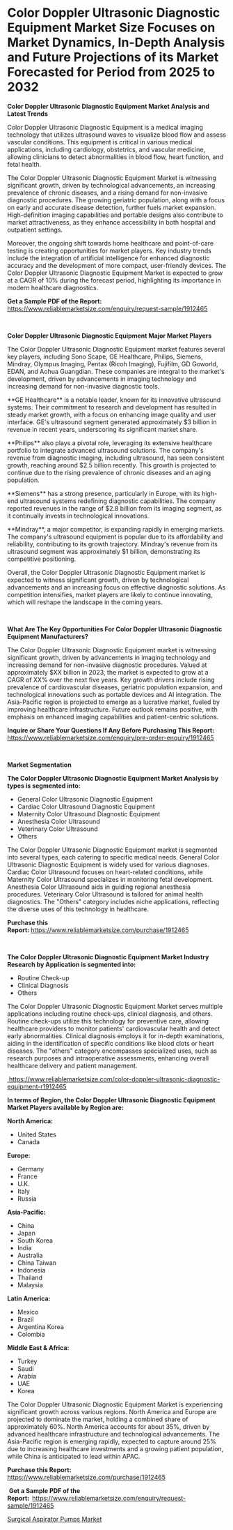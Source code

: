 <p><h1>Color Doppler Ultrasonic Diagnostic Equipment Market Size Focuses on Market Dynamics, In-Depth Analysis and Future Projections of its Market Forecasted for Period from 2025 to 2032</h1></p><p><strong>Color Doppler Ultrasonic Diagnostic Equipment Market Analysis and Latest Trends</strong></p>
<p><p>Color Doppler Ultrasonic Diagnostic Equipment is a medical imaging technology that utilizes ultrasound waves to visualize blood flow and assess vascular conditions. This equipment is critical in various medical applications, including cardiology, obstetrics, and vascular medicine, allowing clinicians to detect abnormalities in blood flow, heart function, and fetal health.</p><p>The Color Doppler Ultrasonic Diagnostic Equipment Market is witnessing significant growth, driven by technological advancements, an increasing prevalence of chronic diseases, and a rising demand for non-invasive diagnostic procedures. The growing geriatric population, along with a focus on early and accurate disease detection, further fuels market expansion. High-definition imaging capabilities and portable designs also contribute to market attractiveness, as they enhance accessibility in both hospital and outpatient settings.</p><p>Moreover, the ongoing shift towards home healthcare and point-of-care testing is creating opportunities for market players. Key industry trends include the integration of artificial intelligence for enhanced diagnostic accuracy and the development of more compact, user-friendly devices. The Color Doppler Ultrasonic Diagnostic Equipment Market is expected to grow at a CAGR of 10% during the forecast period, highlighting its importance in modern healthcare diagnostics.</p></p>
<p><strong>Get a Sample PDF of the Report:&nbsp;</strong> <a href="https://www.reliablemarketsize.com/enquiry/request-sample/1912465?utm_campaign=2749&utm_medium=2&utm_source=Github&utm_content=ia&utm_term=05032025&utm_id=color-doppler-ultrasonic-diagnostic-equipment">https://www.reliablemarketsize.com/enquiry/request-sample/1912465</a></p>
<p>&nbsp;</p>
<p><strong>Color Doppler Ultrasonic Diagnostic Equipment Major Market Players</strong></p>
<p><p>The Color Doppler Ultrasonic Diagnostic Equipment market features several key players, including Sono Scape, GE Healthcare, Philips, Siemens, Mindray, Olympus Imaging, Pentax (Ricoh Imaging), Fujifilm, GD Goworld, EDAN, and Aohua Guangdian. These companies are integral to the market's development, driven by advancements in imaging technology and increasing demand for non-invasive diagnostic tools.</p><p>**GE Healthcare** is a notable leader, known for its innovative ultrasound systems. Their commitment to research and development has resulted in steady market growth, with a focus on enhancing image quality and user interface. GE's ultrasound segment generated approximately $3 billion in revenue in recent years, underscoring its significant market share.</p><p>**Philips** also plays a pivotal role, leveraging its extensive healthcare portfolio to integrate advanced ultrasound solutions. The company's revenue from diagnostic imaging, including ultrasound, has seen consistent growth, reaching around $2.5 billion recently. This growth is projected to continue due to the rising prevalence of chronic diseases and an aging population.</p><p>**Siemens** has a strong presence, particularly in Europe, with its high-end ultrasound systems redefining diagnostic capabilities. The company reported revenues in the range of $2.8 billion from its imaging segment, as it continually invests in technological innovations.</p><p>**Mindray**, a major competitor, is expanding rapidly in emerging markets. The company's ultrasound equipment is popular due to its affordability and reliability, contributing to its growth trajectory. Mindray's revenue from its ultrasound segment was approximately $1 billion, demonstrating its competitive positioning.</p><p>Overall, the Color Doppler Ultrasonic Diagnostic Equipment market is expected to witness significant growth, driven by technological advancements and an increasing focus on effective diagnostic solutions. As competition intensifies, market players are likely to continue innovating, which will reshape the landscape in the coming years.</p></p>
<p>&nbsp;</p>
<p><strong>What Are The Key Opportunities For Color Doppler Ultrasonic Diagnostic Equipment Manufacturers?</strong></p>
<p><p>The Color Doppler Ultrasonic Diagnostic Equipment market is witnessing significant growth, driven by advancements in imaging technology and increasing demand for non-invasive diagnostic procedures. Valued at approximately $XX billion in 2023, the market is expected to grow at a CAGR of XX% over the next five years. Key growth drivers include rising prevalence of cardiovascular diseases, geriatric population expansion, and technological innovations such as portable devices and AI integration. The Asia-Pacific region is projected to emerge as a lucrative market, fueled by improving healthcare infrastructure. Future outlook remains positive, with emphasis on enhanced imaging capabilities and patient-centric solutions.</p></p>
<p><strong>Inquire or Share Your Questions If Any Before Purchasing This Report:</strong> <a href="https://www.reliablemarketsize.com/enquiry/pre-order-enquiry/1912465?utm_campaign=2749&utm_medium=2&utm_source=Github&utm_content=ia&utm_term=05032025&utm_id=color-doppler-ultrasonic-diagnostic-equipment">https://www.reliablemarketsize.com/enquiry/pre-order-enquiry/1912465</a></p>
<p>&nbsp;</p>
<p><strong>Market Segmentation</strong></p>
<p><strong>The Color Doppler Ultrasonic Diagnostic Equipment Market Analysis by types is segmented into:</strong></p>
<p><ul><li>General Color Ultrasonic Diagnostic Equipment</li><li>Cardiac Color Ultrasound Diagnostic Equipment</li><li>Maternity Color Ultrasound Diagnostic Equipment</li><li>Anesthesia Color Ultrasound</li><li>Veterinary Color Ultrasound</li><li>Others</li></ul></p>
<p><p>The Color Doppler Ultrasonic Diagnostic Equipment market is segmented into several types, each catering to specific medical needs. General Color Ultrasonic Diagnostic Equipment is widely used for various diagnoses. Cardiac Color Ultrasound focuses on heart-related conditions, while Maternity Color Ultrasound specializes in monitoring fetal development. Anesthesia Color Ultrasound aids in guiding regional anesthesia procedures. Veterinary Color Ultrasound is tailored for animal health diagnostics. The "Others" category includes niche applications, reflecting the diverse uses of this technology in healthcare.</p></p>
<p><strong>Purchase this Report:&nbsp;</strong><a href="https://www.reliablemarketsize.com/purchase/1912465?utm_campaign=2749&utm_medium=2&utm_source=Github&utm_content=ia&utm_term=05032025&utm_id=color-doppler-ultrasonic-diagnostic-equipment">https://www.reliablemarketsize.com/purchase/1912465</a></p>
<p>&nbsp;</p>
<p><strong>The Color Doppler Ultrasonic Diagnostic Equipment Market Industry Research by Application is segmented into:</strong></p>
<p><ul><li>Routine Check-up</li><li>Clinical Diagnosis</li><li>Others</li></ul></p>
<p><p>The Color Doppler Ultrasonic Diagnostic Equipment Market serves multiple applications including routine check-ups, clinical diagnosis, and others. Routine check-ups utilize this technology for preventive care, allowing healthcare providers to monitor patients' cardiovascular health and detect early abnormalities. Clinical diagnosis employs it for in-depth examinations, aiding in the identification of specific conditions like blood clots or heart diseases. The "others" category encompasses specialized uses, such as research purposes and intraoperative assessments, enhancing overall healthcare delivery and patient management.</p></p>
<p><a href="https://www.reliablemarketsize.com/color-doppler-ultrasonic-diagnostic-equipment-r1912465?utm_campaign=2749&utm_medium=2&utm_source=Github&utm_content=ia&utm_term=05032025&utm_id=color-doppler-ultrasonic-diagnostic-equipment">&nbsp;https://www.reliablemarketsize.com/color-doppler-ultrasonic-diagnostic-equipment-r1912465</a></p>
<p><strong>In terms of Region, the Color Doppler Ultrasonic Diagnostic Equipment Market Players available by Region are:</strong></p>
<p>
    <p> <strong> North America: </strong>
        <ul>
            <li>United States</li>
            <li>Canada</li>
        </ul>
        </p> 
    <p> <strong> Europe: </strong>
        <ul>
            <li>Germany</li>
            <li>France</li>
            <li>U.K.</li>
            <li>Italy</li>
            <li>Russia</li>
        </ul>
        </p> 
    <p> <strong> Asia-Pacific: </strong>
        <ul>
            <li>China</li>
            <li>Japan</li>
            <li>South Korea</li>
            <li>India</li>
            <li>Australia</li>
            <li>China Taiwan</li>
            <li>Indonesia</li>
            <li>Thailand</li>
            <li>Malaysia</li>
        </ul>
        </p> 
    <p> <strong> Latin America: </strong>
        <ul>
            <li>Mexico</li>
            <li>Brazil</li>
            <li>Argentina Korea</li>
            <li>Colombia</li>
        </ul>
        </p> 
    <p> <strong> Middle East & Africa: </strong>
        <ul>
            <li>Turkey</li>
            <li>Saudi</li>
            <li>Arabia</li>
            <li>UAE</li>
            <li>Korea</li>
        </ul>
    </p>
    </p>
<p><p>The Color Doppler Ultrasonic Diagnostic Equipment Market is experiencing significant growth across various regions. North America and Europe are projected to dominate the market, holding a combined share of approximately 60%. North America accounts for about 35%, driven by advanced healthcare infrastructure and technological advancements. The Asia-Pacific region is emerging rapidly, expected to capture around 25% due to increasing healthcare investments and a growing patient population, while China is anticipated to lead within APAC.</p></p>
<p><strong>Purchase this Report: </strong><a href="https://www.reliablemarketsize.com/purchase/1912465?utm_campaign=2749&utm_medium=2&utm_source=Github&utm_content=ia&utm_term=05032025&utm_id=color-doppler-ultrasonic-diagnostic-equipment">https://www.reliablemarketsize.com/purchase/1912465</a></p>
<p>&nbsp;<strong>Get a Sample PDF of the Report:&nbsp;&nbsp;</strong><a href="https://www.reliablemarketsize.com/enquiry/request-sample/1912465?utm_campaign=2749&utm_medium=2&utm_source=Github&utm_content=ia&utm_term=05032025&utm_id=color-doppler-ultrasonic-diagnostic-equipment">https://www.reliablemarketsize.com/enquiry/request-sample/1912465</a></p>
<p><strong></strong></p>
<p><p><a href="https://github.com/ziogaskangui96/Market-Research-Report-List-1/blob/main/surgical-aspirator-pumps-market.md?utm_campaign=2749&utm_medium=2&utm_source=Github&utm_content=ia&utm_term=05032025&utm_id=color-doppler-ultrasonic-diagnostic-equipment">Surgical Aspirator Pumps Market</a></p></p>